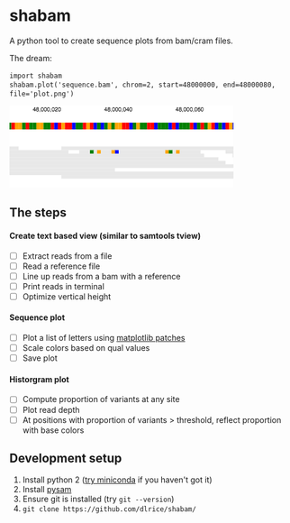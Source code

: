 # shabam
A python tool to create sequence plots from bam/cram files.

The dream:

```
import shabam
shabam.plot('sequence.bam', chrom=2, start=48000000, end=48000080, file='plot.png')
```

![The dream](/dream.png?raw=true)

## The steps

#### Create text based view (similar to samtools tview)
- [ ] Extract reads from a file
- [ ] Read a reference file
- [ ] Line up reads from a bam with a reference
- [ ] Print reads in terminal
- [ ] Optimize vertical height

#### Sequence plot
- [ ] Plot a list of letters using [matplotlib patches](http://matplotlib.org/api/patches_api.html)
- [ ] Scale colors based on qual values
- [ ] Save plot

#### Historgram plot
- [ ] Compute proportion of variants at any site
- [ ] Plot read depth
- [ ] At positions with proportion of variants > threshold, reflect proportion with base colors

## Development setup
1. Install python 2 ([try miniconda](http://conda.pydata.org/miniconda.html) if you haven't got it)
2. Install [pysam](https://github.com/pysam-developers/pysam/)
3. Ensure git is installed (try `git --version`)
4. `git clone https://github.com/dlrice/shabam/`
